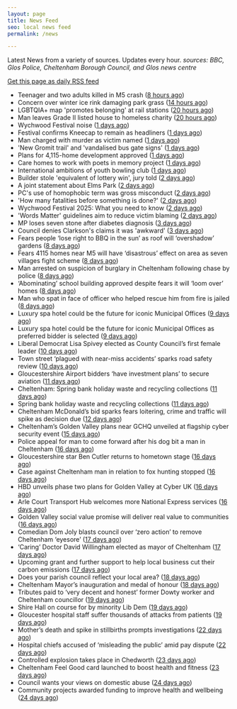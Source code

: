 ```yaml
---
layout: page
title: News Feed
seo: local news feed
permalink: /news

---
```


Latest News from a variety of sources. Updates every hour.
_sources: BBC, Glos Police, Cheltenham Borough Council, and Glos news centre_

[Get this page as daily RSS feed](/daily.rss)

<!-- news_marker starts -->
- Teenager and two adults killed in M5 crash ([8 hours ago](https://www.bbc.com/news/articles/czxy3n361pgo))
- Concern over winter ice rink damaging park grass ([14 hours ago](https://www.bbc.com/news/articles/cq540604wj4o))
- LGBTQIA+ map 'promotes belonging' at rail stations ([20 hours ago](https://www.bbc.com/news/articles/cy5eq6w3k34o))
- Man leaves Grade II listed house to homeless charity ([20 hours ago](https://www.bbc.com/news/articles/c1deelp3dxzo))
- Wychwood Festival noise ([1 days ago](https://www.cheltenham.gov.uk/news/article/3016/wychwood_festival_noise))
- Festival confirms Kneecap to remain as headliners ([1 days ago](https://www.bbc.com/news/articles/clyg54e88jmo))
- Man charged with murder as victim named ([1 days ago](https://www.bbc.com/news/articles/ce80685p13no))
- 'New Gromit trail' and 'vandalised bus gate signs' ([1 days ago](https://www.bbc.com/news/articles/cpd46d4ndxdo))
- Plans for 4,115-home development approved ([1 days ago](https://www.bbc.com/news/articles/c8xgd99grk5o))
- Care homes to work with poets in memory project ([1 days ago](https://www.bbc.com/news/articles/ceqgg39e97zo))
- International ambitions of youth bowling club ([1 days ago](https://www.bbc.com/news/articles/c628gye549qo))
- Builder stole 'equivalent of lottery win', jury told ([2 days ago](https://www.bbc.com/news/articles/ckgqkx137nno))
- A joint statement about Elms Park ([2 days ago](https://www.cheltenham.gov.uk/news/article/3015/a_joint_statement_about_elms_park))
- PC's use of homophobic term was gross misconduct ([2 days ago](https://www.bbc.com/news/articles/c9wg7dg84zqo))
- 'How many fatalities before something is done?' ([2 days ago](https://www.bbc.com/news/articles/cx2x38v91e3o))
- Wychwood Festival 2025: What you need to know ([2 days ago](https://www.bbc.com/news/articles/cj421ndnd58o))
- 'Words Matter' guidelines aim to reduce victim blaming ([2 days ago](https://www.bbc.com/news/articles/cq85zz2v009o))
- MP loses seven stone after diabetes diagnosis ([3 days ago](https://www.bbc.com/news/articles/cy75e7n4ey7o))
- Council denies Clarkson's claims it was 'awkward' ([3 days ago](https://www.bbc.com/news/articles/cp3ql38yk11o))
- Fears people ‘lose right to BBQ in the sun’ as roof will ‘overshadow’ gardens ([8 days ago](https://gloucesternewscentre.co.uk/fears-people-lose-right-to-bbq-in-the-sun-as-roof-will-overshadow-gardens/))
- Fears 4115 homes near M5 will have ‘disastrous’ effect on area as seven villages fight scheme ([8 days ago](https://gloucesternewscentre.co.uk/fears-4115-homes-near-m5-will-have-disastrous-effect-on-area-as-seven-villages-fight-scheme/))
- Man arrested on suspicion of burglary in Cheltenham following chase by police ([8 days ago](https://gloucesternewscentre.co.uk/man-arrested-on-suspicion-of-burglary-in-cheltenham-following-chase-by-police/))
- ‘Abominating’ school building approved despite fears it will ‘loom over’ homes ([8 days ago](https://gloucesternewscentre.co.uk/abominating-school-building-approved-despite-fears-it-will-loom-over-homes/))
- Man who spat in face of officer who helped rescue him from fire is jailed ([8 days ago](https://gloucesternewscentre.co.uk/man-who-spat-in-face-of-officer-who-helped-rescue-him-from-fire-is-jailed/))
- Luxury spa hotel could be the future for iconic Municipal Offices ([9 days ago](https://gloucesternewscentre.co.uk/luxury-spa-hotel-could-be-the-future-for-iconic-municipal-offices/))
- Luxury spa hotel could be the future for iconic Municipal Offices as preferred bidder is selected ([9 days ago](https://www.cheltenham.gov.uk/news/article/3014/luxury_spa_hotel_could_be_the_future_for_iconic_municipal_offices_as_preferred_bidder_is_selected))
- Liberal Democrat Lisa Spivey elected as County Council’s first female leader ([10 days ago](https://gloucesternewscentre.co.uk/liberal-democrat-lisa-spivey-elected-as-county-councils-first-female-leader/))
- Town street ‘plagued with near-miss accidents’ sparks road safety review ([10 days ago](https://gloucesternewscentre.co.uk/town-street-plagued-with-near-miss-accidents-sparks-road-safety-review/))
- Gloucestershire Airport bidders ‘have investment plans’ to secure aviation ([11 days ago](https://gloucesternewscentre.co.uk/gloucestershire-airport-bidders-have-investment-plans-to-secure-aviation/))
- Cheltenham: Spring bank holiday waste and recycling collections ([11 days ago](https://gloucesternewscentre.co.uk/cheltenham-spring-bank-holiday-waste-and-recycling-collections/))
- Spring bank holiday waste and recycling collections ([11 days ago](https://www.cheltenham.gov.uk/news/article/3013/spring_bank_holiday_waste_and_recycling_collections))
- Cheltenham McDonald’s bid sparks fears loitering, crime and traffic will spike as decision due ([12 days ago](https://gloucesternewscentre.co.uk/cheltenham-mcdonalds-bid-sparks-fears-loitering-crime-and-traffic-will-spike-as-decision-due/))
- Cheltenham’s Golden Valley plans near GCHQ unveiled at flagship cyber security event ([15 days ago](https://gloucesternewscentre.co.uk/cheltenhams-golden-valley-plans-near-gchq-unveiled-at-flagship-cyber-security-event/))
- Police appeal for man to come forward after his dog bit a man in Cheltenham ([16 days ago](https://gloucesternewscentre.co.uk/police-appeal-for-man-to-come-forward-after-his-dog-bit-a-man-in-cheltenham/))
- Gloucestershire star Ben Cutler returns to hometown stage ([16 days ago](https://gloucesternewscentre.co.uk/gloucestershire-star-ben-cutler-returns-to-hometown-stage/))
- Case against Cheltenham man in relation to fox hunting stopped ([16 days ago](https://gloucesternewscentre.co.uk/case-against-cheltenham-man-in-relation-to-fox-hunting-stopped/))
- HBD unveils phase two plans for Golden Valley at Cyber UK ([16 days ago](https://www.cheltenham.gov.uk/news/article/3012/hbd_unveils_phase_two_plans_for_golden_valley_at_cyber_uk))
- Arle Court Transport Hub welcomes more National Express services ([16 days ago](https://gloucesternewscentre.co.uk/arle-court-transport-hub-welcomes-more-national-express-services/))
- Golden Valley social value promise will deliver real value to communities ([16 days ago](https://www.cheltenham.gov.uk/news/article/3011/golden_valley_social_value_promise_will_deliver_real_value_to_communities))
- Comedian Dom Joly blasts council over ‘zero action’ to remove Cheltenham ‘eyesore’ ([17 days ago](https://gloucesternewscentre.co.uk/comedian-dom-joly-blasts-council-over-zero-action-to-remove-cheltenham-eyesore/))
- ‘Caring’ Doctor David Willingham elected as mayor of Cheltenham ([17 days ago](https://gloucesternewscentre.co.uk/caring-doctor-david-willingham-elected-as-mayor-of-cheltenham/))
- Upcoming grant and further support to help local business cut their carbon emissions ([17 days ago](https://www.cheltenham.gov.uk/news/article/3010/upcoming_grant_and_further_support_to_help_local_business_cut_their_carbon_emissions))
- Does your parish council reflect your local area? ([18 days ago](https://www.cheltenham.gov.uk/news/article/3009/does_your_parish_council_reflect_your_local_area))
- Cheltenham Mayor’s inauguration and medal of honour ([18 days ago](https://www.cheltenham.gov.uk/news/article/3008/cheltenham_mayors_inauguration_and_medal_of_honour))
- Tributes paid to ‘very decent and honest’ former Dowty worker and Cheltenham councillor ([19 days ago](https://gloucesternewscentre.co.uk/tributes-paid-to-very-decent-and-honest-former-dowty-worker-and-cheltenham-councillor/))
- Shire Hall on course for by minority Lib Dem ([19 days ago](https://gloucesternewscentre.co.uk/shire-hall-on-course-for-by-minority-lib-dem/))
- Gloucester hospital staff suffer thousands of attacks from patients ([19 days ago](https://gloucesternewscentre.co.uk/gloucester-hospital-staff-suffer-thousands-of-attacks-from-patients/))
- Mother’s death and spike in stillbirths prompts investigations ([22 days ago](https://gloucesternewscentre.co.uk/mothers-death-and-spike-in-stillbirths-prompts-investigations/))
- Hospital chiefs accused of ‘misleading the public’ amid pay dispute ([22 days ago](https://gloucesternewscentre.co.uk/hospital-chiefs-accused-of-misleading-the-public-amid-pay-dispute/))
- Controlled explosion takes place in Chedworth ([23 days ago](https://gloucesternewscentre.co.uk/controlled-explosion-takes-place-in-chedworth/))
- Cheltenham Feel Good card launched to boost health and fitness ([23 days ago](https://www.cheltenham.gov.uk/news/article/3007/cheltenham_feel_good_card_launched_to_boost_health_and_fitness))
- Council wants your views on domestic abuse ([24 days ago](https://gloucesternewscentre.co.uk/council-wants-your-views-on-domestic-abuse/))
- Community projects awarded funding to improve health and wellbeing ([24 days ago](https://www.cheltenham.gov.uk/news/article/3006/community_projects_awarded_funding_to_improve_health_and_wellbeing))

<!-- news_marker ends -->
